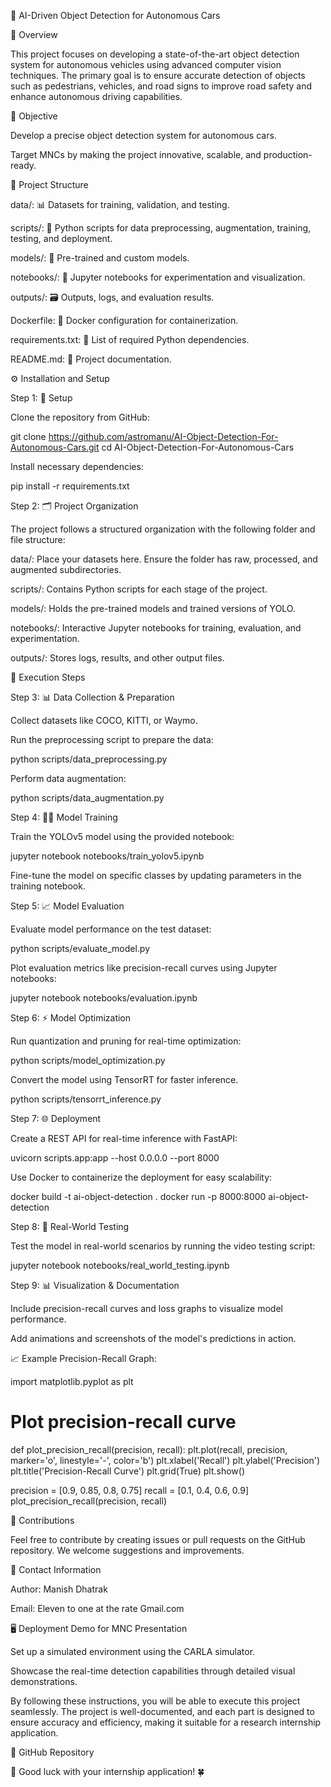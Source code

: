 🚗 AI-Driven Object Detection for Autonomous Cars

🌟 Overview

This project focuses on developing a state-of-the-art object detection system for autonomous vehicles using advanced computer vision techniques. The primary goal is to ensure accurate detection of objects such as pedestrians, vehicles, and road signs to improve road safety and enhance autonomous driving capabilities.

🎯 Objective

Develop a precise object detection system for autonomous cars.

Target MNCs by making the project innovative, scalable, and production-ready.

📂 Project Structure

data/: 📊 Datasets for training, validation, and testing.

scripts/: 📝 Python scripts for data preprocessing, augmentation, training, testing, and deployment.

models/: 🤖 Pre-trained and custom models.

notebooks/: 📓 Jupyter notebooks for experimentation and visualization.

outputs/: 🗃️ Outputs, logs, and evaluation results.

Dockerfile: 🐋 Docker configuration for containerization.

requirements.txt: 📜 List of required Python dependencies.

README.md: 📘 Project documentation.

⚙️ Installation and Setup

Step 1: 🔧 Setup

Clone the repository from GitHub:

git clone https://github.com/astromanu/AI-Object-Detection-For-Autonomous-Cars.git
cd AI-Object-Detection-For-Autonomous-Cars

Install necessary dependencies:

pip install -r requirements.txt

Step 2: 🗂️ Project Organization

The project follows a structured organization with the following folder and file structure:

data/: Place your datasets here. Ensure the folder has raw, processed, and augmented subdirectories.

scripts/: Contains Python scripts for each stage of the project.

models/: Holds the pre-trained models and trained versions of YOLO.

notebooks/: Interactive Jupyter notebooks for training, evaluation, and experimentation.

outputs/: Stores logs, results, and other output files.

🚀 Execution Steps

Step 3: 📊 Data Collection & Preparation

Collect datasets like COCO, KITTI, or Waymo.

Run the preprocessing script to prepare the data:

python scripts/data_preprocessing.py

Perform data augmentation:

python scripts/data_augmentation.py

Step 4: 🏋️‍♂️ Model Training

Train the YOLOv5 model using the provided notebook:

jupyter notebook notebooks/train_yolov5.ipynb

Fine-tune the model on specific classes by updating parameters in the training notebook.

Step 5: 📈 Model Evaluation

Evaluate model performance on the test dataset:

python scripts/evaluate_model.py

Plot evaluation metrics like precision-recall curves using Jupyter notebooks:

jupyter notebook notebooks/evaluation.ipynb

Step 6: ⚡ Model Optimization

Run quantization and pruning for real-time optimization:

python scripts/model_optimization.py

Convert the model using TensorRT for faster inference.

python scripts/tensorrt_inference.py

Step 7: 🌐 Deployment

Create a REST API for real-time inference with FastAPI:

uvicorn scripts.app:app --host 0.0.0.0 --port 8000

Use Docker to containerize the deployment for easy scalability:

docker build -t ai-object-detection .
docker run -p 8000:8000 ai-object-detection

Step 8: 🎥 Real-World Testing

Test the model in real-world scenarios by running the video testing script:

jupyter notebook notebooks/real_world_testing.ipynb

Step 9: 📊 Visualization & Documentation

Include precision-recall curves and loss graphs to visualize model performance.

Add animations and screenshots of the model's predictions in action.

📈 Example Precision-Recall Graph:

import matplotlib.pyplot as plt

# Plot precision-recall curve
def plot_precision_recall(precision, recall):
    plt.plot(recall, precision, marker='o', linestyle='-', color='b')
    plt.xlabel('Recall')
    plt.ylabel('Precision')
    plt.title('Precision-Recall Curve')
    plt.grid(True)
    plt.show()

precision = [0.9, 0.85, 0.8, 0.75]
recall = [0.1, 0.4, 0.6, 0.9]
plot_precision_recall(precision, recall)

🤝 Contributions

Feel free to contribute by creating issues or pull requests on the GitHub repository. We welcome suggestions and improvements.

📧 Contact Information

Author: Manish Dhatrak

Email: Eleven to one at the rate Gmail.com

🖥️ Deployment Demo for MNC Presentation

Set up a simulated environment using the CARLA simulator.

Showcase the real-time detection capabilities through detailed visual demonstrations.

By following these instructions, you will be able to execute this project seamlessly. The project is well-documented, and each part is designed to ensure accuracy and efficiency, making it suitable for a research internship application.

🔗 GitHub Repository

🚀 Good luck with your internship application! 🍀

